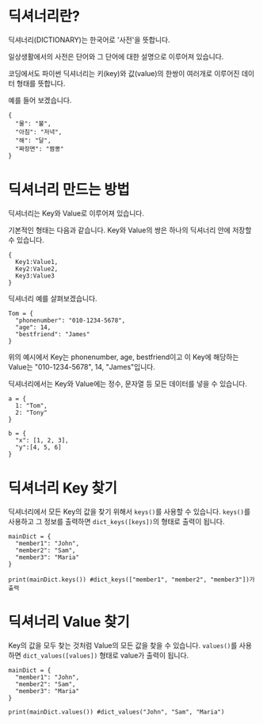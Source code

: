 # 딕셔너리란?

딕셔너리(DICTIONARY)는 한국어로 '사전'을 뜻합니다.

일상생활에서의 사전은 단어와 그 단어에 대한 설명으로 이루어져 있습니다.

코딩에서도 파이썬 딕셔너리는 키(key)와 값(value)의 한쌍이 여러개로 이루어진 데이터 형태를 뜻합니다.

예를 들어 보겠습니다.

```
{
  "물": "불",
  "아침": "저녁",
  "해": "달",
  "짜장면": "짬뽕"
}
```

# 딕셔너리 만드는 방법

딕셔너리는 Key와 Value로 이루어져 있습니다.

기본적인 형태는 다음과 같습니다. Key와 Value의 쌍은 하나의 딕셔너리 안에 저장할 수 있습니다.

```
{
  Key1:Value1,
  Key2:Value2,
  Key3:Value3
}
```

딕셔너리 예를 살펴보겠습니다.

```
Tom = {
  "phonenumber": "010-1234-5678",
  "age": 14,
  "bestfriend": "James"
}
```

위의 예시에서 Key는 phonenumber, age, bestfriend이고 이 Key에 해당하는 Value는 "010-1234-5678", 14, "James"입니다.

딕셔너리에서는 Key와 Value에는 정수, 문자열 등 모든 데이터를 넣을 수 있습니다.

```
a = {
  1: "Tom",
  2: "Tony"
}

b = {
  "x": [1, 2, 3],
  "y":[4, 5, 6]
}
```

# 딕셔너리 Key 찾기

딕셔너리에서 모든 Key의 값을 찾기 위해서 `keys()`를 사용할 수 있습니다. `keys()`를 사용하고 그 정보를 출력하면 `dict_keys([keys])`의 형태로 출력이 됩니다.

```
mainDict = {
  "member1": "John",
  "member2": "Sam",
  "member3": "Maria"
}

print(mainDict.keys()) #dict_keys(["member1", "member2", "member3"])가 출력
```

# 딕셔너리 Value 찾기

Key의 값을 모두 찾는 것처럼 Value의 모든 값을 찾을 수 있습니다. `values()`를 사용하면 `dict_values([values])` 형태로 value가 출력이 됩니다.

```
mainDict = {
  "member1": "John",
  "member2": "Sam",
  "member3": "Maria"
}

print(mainDict.values()) #dict_values("John", "Sam", "Maria")
```
